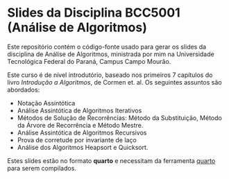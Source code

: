 # Slides da Disciplina BCC5001 (Análise de Algoritmos)

Este repositório contém o código-fonte usado para gerar os slides da disciplina de Análise de Algoritmos, ministrada por mim na Universidade Tecnológica Federal do Paraná, Campus Campo Mourão.

Este curso é de nível introdutório, baseado nos primeiros 7 capítulos do livro *Introdução a Algoritmos*, de Cormen et. al. Os seguintes assuntos são abordados:

* Notação Assintótica
* Análise Assintótica de Algoritmos Iterativos
* Métodos de Solução de Recorrências: Método da Substituição, Método da Árvore de Recorrência e Método Mestre.
* Análise Assintótica de Algoritmos Recursivos
* Prova de corretude por invariante de laço
* Análise dos Algoritmos Heapsort e Quicksort.

Estes slides estão no formato **quarto** e necessitam da ferramenta [quarto](https://quarto.org/) para serem compilados.
